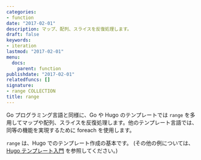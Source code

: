 ```yaml
---
categories:
- function
date: "2017-02-01"
description: マップ、配列、スライスを反復処理します。
draft: false
keywords:
- iteration
lastmod: "2017-02-01"
menu:
  docs:
    parent: function
publishdate: "2017-02-01"
relatedfuncs: []
signature:
- range COLLECTION
title: range
---
```


Go プログラミング言語と同様に、Go や Hugo のテンプレートでは `range` を多用してマップや配列、スライスを反復処理します。他のテンプレート言語では、同等の機能を実現するために foreach を使用します。

`range` は、Hugo でのテンプレート作成の基本です。 (その他の例については、[Hugo テンプレート入門](/templates/introduction/) を参照してください。)
